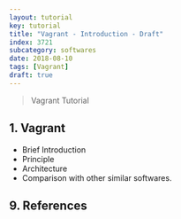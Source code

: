 ```yaml
---
layout: tutorial
key: tutorial
title: "Vagrant - Introduction - Draft"
index: 3721
subcategory: softwares
date: 2018-08-10
tags: [Vagrant]
draft: true
---
```


> Vagrant Tutorial

## 1. Vagrant
* Brief Introduction
* Principle
* Architecture
* Comparison with other similar softwares.


## 9. References
